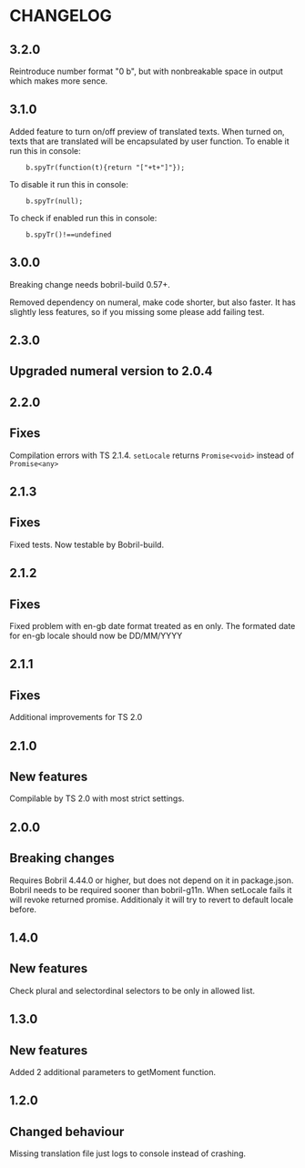 CHANGELOG
===

3.2.0
--

Reintroduce number format "0 b", but with nonbreakable space in output which makes more sence.

3.1.0
--

Added feature to turn on/off preview of translated texts. When turned on, texts that are translated will be encapsulated by user function.
To enable it run this in console:

```
    b.spyTr(function(t){return "["+t+"]"});
```

To disable it run this in console:
```
    b.spyTr(null);
```

To check if enabled run this in console:
```
    b.spyTr()!==undefined
```

3.0.0
--

Breaking change needs bobril-build 0.57+.

Removed dependency on numeral, make code shorter, but also faster. It has slightly less features, so if you missing some please add failing test.

2.3.0
--

Upgraded numeral version to 2.0.4
-

2.2.0
--

Fixes 
-

Compilation errors with TS 2.1.4. `setLocale` returns `Promise<void>` instead of `Promise<any>`

2.1.3
--

Fixes
-

Fixed tests. Now testable by Bobril-build.

2.1.2
--

Fixes
-

Fixed problem with en-gb date format treated as en only. The formated date for en-gb locale should now be DD/MM/YYYY

2.1.1
--

Fixes
-

Additional improvements for TS 2.0
 
2.1.0
--

New features
-

Compilable by TS 2.0 with most strict settings.

2.0.0
--

Breaking changes
-

Requires Bobril 4.44.0 or higher, but does not depend on it in package.json. Bobril needs to be required sooner than bobril-g11n.
When setLocale fails it will revoke returned promise. Additionaly it will try to revert to default locale before.

1.4.0
--

New features
-

Check plural and selectordinal selectors to be only in allowed list.

1.3.0
--

New features
-

Added 2 additional parameters to getMoment function.

1.2.0
--

Changed behaviour
-

Missing translation file just logs to console instead of crashing.
